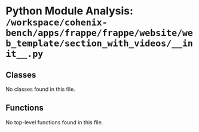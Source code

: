 # Python Module Analysis: `/workspace/cohenix-bench/apps/frappe/frappe/website/web_template/section_with_videos/__init__.py`

## Classes

No classes found in this file.


## Functions

No top-level functions found in this file.
